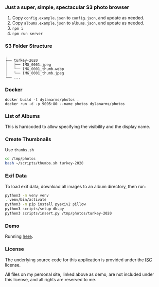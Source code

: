 ### Just a super, simple, spectacular S3 photo browser

1. Copy `config.example.json` to `config.json`, and update as needed.
2. Copy `albums.example.json` to `albums.json`, and update as needed.
3. `npm i`
4. `npm run server`

### S3 Folder Structure

```
.
├── turkey-2020
│   ├── IMG_0001.jpeg
│   └── IMG_0001_thumb.webp
│   └── IMG_0001_thumb.jpeg
└── ...
```

### Docker

```
docker build -t dylanarms/photos .
docker run -d -p 9005:80 --name photos dylanarms/photos
```

### List of Albums

This is hardcoded to allow specifying the visibility and the display name.

### Create Thumbnails

Use `thumbs.sh`

```sh
cd /tmp/photos
bash ~/scripts/thumbs.sh turkey-2020
```

### Exif Data

To load exif data, download all images to an album directory, then run:

```sh
python3 -m venv venv
. venv/bin/activate
python3 -m pip install pyexiv2 pillow
python3 scripts/setup-db.py
python3 scripts/insert.py /tmp/photos/turkey-2020
```

### Demo

Running [here](https://dylan.is/photos/).

### License

The underlying source code for this application is provided under
the [ISC](LICENSE) license.

All files on my personal site, linked above as demo, are not
included under this license, and all rights are reserved to me.
